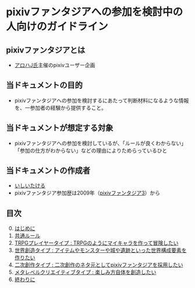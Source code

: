 # pixivファンタジアへの参加を検討中の人向けのガイドライン

## pixivファンタジアとは
* <a href="https://www.pixiv.net/member.php?id=19606" target="_blank">アロハJ氏</a>主催のpixivユーザー企画

## 当ドキュメントの目的
* pixivファンタジアへの参加を検討するにあたって判断材料になるような情報を、一参加者の経験から提供すること。

## 当ドキュメントが想定する対象
* pixivファンタジアへの参加を検討しているが、「ルールが良くわからない」「参加の仕方がわからない」などの理由によりためらっているひと

## 当ドキュメントの作成者
* <a href="https://www.pixiv.net/member.php?id=252193" target="_blank">いしいたける</a>
* pixivファンタジア参加歴は2009年（<a href="https://www.pixiv.net/member_illust.php?mode=medium&illust_id=3520600" target="_blank">pixivファンタジア3</a>）から

## 目次
0. [はじめに](index.md)
1. [共通ルール](01_basic_rule.md)
2. [TRPGプレイヤータイプ : TRPGのようにマイキャラを作って冒険したい](02_trpg.md)
3. [世界創造タイプ : アイテムやモンスターや城や遺跡といった世界構成要素を作りたい](03_world_making.md)
4. [二次創作タイプ : 二次創作のネタ元としてpixivファンタジアを採用したい](04_fanart.md)
5. [メタレベルクリエイティブタイプ : 楽しみ方自体を創造したい](05_meta_develop.md)
6. [終わりに](06_enjoy.md)

